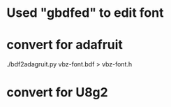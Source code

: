 # Used "gbdfed" to edit font

# convert for adafruit
./bdf2adagruit.py vbz-font.bdf > vbz-font.h

# convert for U8g2

